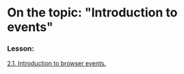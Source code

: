 # On the topic: "Introduction to events"

### Lesson:

[2.1. Introduction to browser events.](https://learn.javascript.ru/introduction-browser-events)
